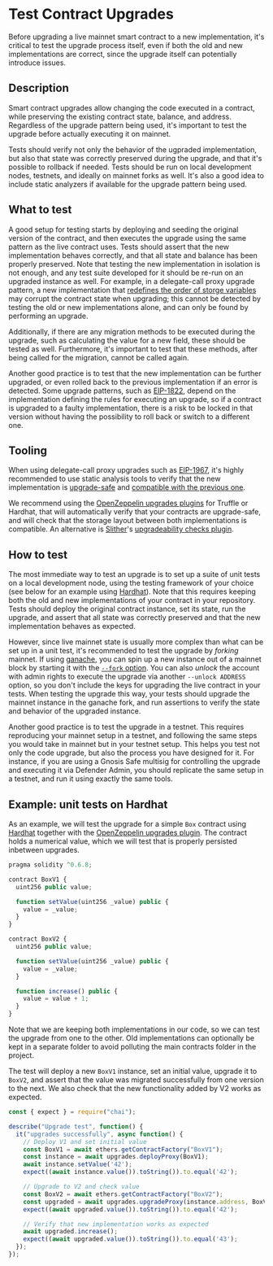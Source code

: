 # Test Contract Upgrades

Before upgrading a live mainnet smart contract to a new implementation, it's critical to test the upgrade process itself, even if both the old and new implementations are correct, since the upgrade itself can potentially introduce issues.

## Description

Smart contract upgrades allow changing the code executed in a contract, while preserving the existing contract state, balance, and address. Regardless of the upgrade pattern being used, it's important to test the upgrade before actually executing it on mainnet.

Tests should verify not only the behavior of the ugpraded implementation, but also that state was correctly preserved during the upgrade, and that it's possible to rollback if needed. Tests should be run on local development nodes, testnets, and ideally on mainnet forks as well. It's also a good idea to include static analyzers if available for the upgrade pattern being used.

## What to test

A good setup for testing starts by deploying and seeding the original version of the contract, and then executes the upgrade using the same pattern as the live contract uses. Tests should assert that the new implementation behaves correctly, and that all state and balance has been properly preserved. Note that testing the new implementation in isolation is not enough, and any test suite developed for it should be re-run on an upgraded instance as well. For example, in a delegate-call proxy upgrade pattern, a new implementation that [redefines the order of storge variables](https://docs.openzeppelin.com/upgrades-plugins/1.x/writing-upgradeable#modifying-your-contracts) may corrupt the contract state when upgrading; this cannot be detected by testing the old or new implementations alone, and can only be found by performing an upgrade.

Additionally, if there are any migration methods to be executed during the upgrade, such as calculating the value for a new field, these should be tested as well. Furthermore, it's important to test that these methods, after being called for the migration, cannot be called again.

Another good practice is to test that the new implementation can be further upgraded, or even rolled back to the previous implementation if an error is detected. Some upgrade patterns, such as [EIP-1822](https://eips.ethereum.org/EIPS/eip-1822#proxiable-contract), depend on the implementation defining the rules for executing an upgrade, so if a contract is upgraded to a faulty implementation, there is a risk to be locked in that version without having the possibility to roll back or switch to a different one.

## Tooling

When using delegate-call proxy upgrades such as [EIP-1967](https://eips.ethereum.org/EIPS/eip-1967), it's highly recommended to use static analysis tools to verify that the new implementation is [upgrade-safe](https://docs.openzeppelin.com/upgrades-plugins/1.x/writing-upgradeable) and [compatible with the previous one](https://docs.openzeppelin.com/upgrades-plugins/1.x/writing-upgradeable#modifying-your-contracts).

We recommend using the [OpenZeppelin upgrades plugins](https://docs.openzeppelin.com/upgrades-plugins/1.x/) for Truffle or Hardhat, that will automatically verify that your contracts are upgrade-safe, and will check that the storage layout between both implementations is compatible. An alternative is [Slither](https://github.com/crytic/slither)'s [upgradeability checks plugin](https://github.com/crytic/slither/wiki/Upgradeability-Checks).

## How to test

The most immediate way to test an upgrade is to set up a suite of unit tests on a local development node, using the testing framework of your choice \(see below for an example using [Hardhat](https://hardhat.org/)\). Note that this requires keeping both the old and new implementations of your contract in your repository. Tests should deploy the original contract instance, set its state, run the upgrade, and assert that all state was correctly preserved and that the new implementation behaves as expected.

However, since live mainnet state is usually more complex than what can be set up in a unit test, it's recommended to test the upgrade by _forking_ mainnet. If using [ganache](https://github.com/trufflesuite/ganache-cli), you can spin up a new instance out of a mainnet block by starting it with the [`--fork` option](https://github.com/trufflesuite/ganache-cli#options). You can also _unlock_ the account with admin rights to execute the upgrade via another `--unlock ADDRESS` option, so you don't include the keys for upgrading the live contract in your tests. When testing the upgrade this way, your tests should upgrade the mainnet instance in the ganache fork, and run assertions to verify the state and behavior of the upgraded instance.

Another good practice is to test the upgrade in a testnet. This requires reproducing your mainnet setup in a testnet, and following the same steps you would take in mainnet but in your testnet setup. This helps you test not only the code upgrade, but also the process you have designed for it. For instance, if you are using a Gnosis Safe multisig for controlling the upgrade and executing it via Defender Admin, you should replicate the same setup in a testnet, and run it using exactly the same tools.

## Example: unit tests on Hardhat

As an example, we will test the upgrade for a simple `Box` contract using [Hardhat](https://hardhat.org/) together with the [OpenZeppelin upgrades plugin](https://docs.openzeppelin.com/upgrades-plugins/1.x/). The contract holds a numerical value, which we will test that is properly persisted inbetween upgrades.

```javascript
pragma solidity ^0.6.8;

contract BoxV1 {
  uint256 public value;

  function setValue(uint256 _value) public {
    value = _value;
  }
}

contract BoxV2 {
  uint256 public value;

  function setValue(uint256 _value) public {
    value = _value;
  }

  function increase() public {
    value = value + 1;
  }
}
```

Note that we are keeping both implementations in our code, so we can test the upgrade from one to the other. Old implementations can optionally be kept in a separate folder to avoid polluting the main contracts folder in the project.

The test will deploy a new `BoxV1` instance, set an initial value, upgrade it to `BoxV2`, and assert that the value was migrated successfully from one version to the next. We also check that the new functionality added by V2 works as expected.

```javascript
const { expect } = require("chai");

describe("Upgrade test", function() {
  it("upgrades successfully", async function() {
    // Deploy V1 and set initial value
    const BoxV1 = await ethers.getContractFactory("BoxV1");
    const instance = await upgrades.deployProxy(BoxV1);
    await instance.setValue('42');
    expect((await instance.value()).toString()).to.equal('42');

    // Upgrade to V2 and check value
    const BoxV2 = await ethers.getContractFactory("BoxV2");
    const upgraded = await upgrades.upgradeProxy(instance.address, BoxV2);
    expect((await upgraded.value()).toString()).to.equal('42');

    // Verify that new implementation works as expected
    await upgraded.increase();
    expect((await upgraded.value()).toString()).to.equal('43');
  });
});
```

